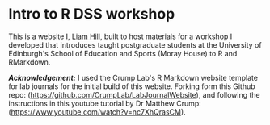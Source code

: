 # Intro to R DSS workshop

This is a website I, [Liam Hill](https://edwebprofiles.ed.ac.uk/profile/liam-hill), built to host materials for a workshop I developed that 
introduces taught postgraduate students at the University of Edinburgh's School
of Education and Sports (Moray House) to R and RMarkdown.

***Acknowledgement:*** I used the Crump Lab's R Markdown website template for lab journals for the initial
build of this website. Forking form this Github repo: (https://github.com/CrumpLab/LabJournalWebsite), and following the instructions in this youtube tutorial by Dr Matthew Crump: (https://www.youtube.com/watch?v=nc7XhQrasCM).  